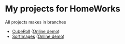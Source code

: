 # My projects for HomeWorks

All projects makes in branches

- [CubeRoll](https://github.com/Melbinex/home-works/tree/Project1) ([Online demo](https://melbinex.github.io/Project1/))
- [SortImages](https://github.com/Melbinex/home-works/tree/Project2) ([Online demo](https://melbinex.github.io/Project2/))